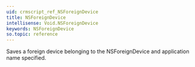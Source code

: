 ```yaml
---
uid: crmscript_ref_NSForeignDevice
title: NSForeignDevice
intellisense: Void.NSForeignDevice
keywords: NSForeignDevice
so.topic: reference
---
```


Saves a foreign device belonging to the NSForeignDevice and application name specified.

